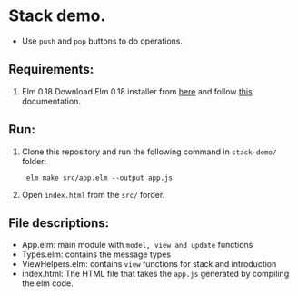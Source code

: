 # Stack demo.

- Use `push` and `pop` buttons to do operations.

## Requirements:

1. Elm 0.18
   Download Elm 0.18 installer from [here](https://github.com/hellomasaya/elm-programming/blob/master/Elm-Platform-0.18.pkg) and follow [this](https://web.archive.org/web/20180714175914id_/https://guide.elm-lang.org/) documentation.
   
## Run:

1. Clone this repository and run the following command in `stack-demo/` folder:

        elm make src/app.elm --output app.js
   
2. Open `index.html` from the `src/` forder.

## File descriptions:
- App.elm: main module with `model, view and update` functions
- Types.elm: contains the message types
- ViewHelpers.elm: contains `view` functions for stack and introduction
- index.html: The HTML file that takes the `app.js` generated by compiling the elm code.
